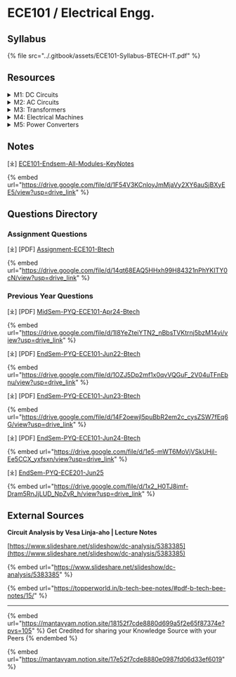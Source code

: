 # ECE101 / Electrical Engg.

## Syllabus

{% file src="../.gitbook/assets/ECE101-Syllabus-BTECH-IT.pdf" %}

## Resources

<details>

<summary>M1: DC Circuits</summary>

**Electrical Circuit Elements:**&#x20;

* \[🌐] [Resistors (R)](https://www.tutorialspoint.com/basic-circuit-elements-resistor-inductor-and-capacitor)
* \[🌐] [Inductors (L)](https://www.tutorialspoint.com/basic-circuit-elements-resistor-inductor-and-capacitor)
* \[🌐] [Capacitors (C)](https://www.tutorialspoint.com/basic-circuit-elements-resistor-inductor-and-capacitor)
* \[🌐] [Voltage Divider Rule (VDR)](https://www.electricaltechnology.org/2021/06/voltage-divider-rule.html)
* \[🌐] [Current Divider Rule (CDR)](https://www.electricaltechnology.org/2021/06/current-divider-rule.html)

**Sources:**&#x20;

* \[🌐] [Voltage and current sources ](https://www.tutorialspoint.com/independent-and-dependent-voltage-and-current-sources)

**Fundamental Laws:**&#x20;

* \[🌐] [Kirchhoff’s Current Law (KCL) ](https://www.electronics-tutorials.ws/dccircuits/kirchhoffs-current-law.html)
* \[🌐] [Kirchhoff’s Voltage Law (KVL) ](https://www.electronics-tutorials.ws/dccircuits/kirchhoffs-voltage-law.html)

**Circuit Analysis:**

* \[🌐] [Analysis of simple circuits with DC excitation ](https://youtu.be/e7tPAB3CtIo?si=lBaeTnij_bUZIgb0)
* \[🌐] [Superposition theorem ](https://web.iitd.ac.in/~vivekv/ELL100/L8_VV.pdf)
* \[🌐] [Thevenin’s theorem ](https://www.electricaltechnology.org/2014/01/thevenins-theorem.html)
* \[🌐] [Norton’s theorem ](https://www.electricaltechnology.org/2014/01/norton-theorem.html)

**Time-Domain Analysis:**&#x20;

* \[🌐] [First-order RL and RC circuits](https://ocw.mit.edu/courses/6-071j-introduction-to-electronics-signals-and-measurement-spring-2006/4b6a5fe626d65de20ceb97d8d23f38a4_transient1_rl_rc.pdf)

</details>

<details>

<summary>M2: AC Circuits</summary>

\[🌐] [**Sinusoidal Waveforms:**](https://www.electronics-tutorials.ws/accircuits/sinusoidal-waveform.html)

* \[🌐] [Representation of sinusoidal waveforms](https://www.electronics-tutorials.ws/accircuits/sinusoidal-waveform.html)
* \[🌐] [Peak and RMS values](https://circuitglobe.com/what-is-peak-value-average-value-and-rms-value.html)
* \[🌐] [Phasor representation](https://www.electronics-tutorials.ws/accircuits/phasors.html)

\[🌐] [**Power factor:** Real / Reactive / Apparent ](https://unacademy.com/content/neet-ug/study-material/physics/types-of-power-used-in-ac-circuit/)

\[🌐] [**AC Circuit Analysis:**](https://www.cecmohali.org/public/documents/applied/material/notes/Module%202\(AC%20circuits\).pdf)

* Single-phase AC circuits:
  * R, L, C, RL, RC, and RLC combinations (series and parallel)
* Resonance in AC circuits

\[🌐] [**Three-Phase Circuits:**](https://www.electrical4u.com/three-phase-circuit-star-and-delta-system/)

* \[🌐] [Balanced circuits](https://www.gvpcew.ac.in/Material/EEE/ECA-II%20CHAPTER%201.pdf)
* \[🌐] [**Star to Delta & Delta to Star Conversion. Y-Δ Transformation**](https://www.electricaltechnology.org/2020/08/star-delta-transformation-delta-to-star-conversion.html)
* \[🌐] [Voltage and current relations in star and delta connections](https://www.tutorialspoint.com/voltage-and-currents-in-star-and-delta-connected-systems)

</details>

<details>

<summary>M3: Transformers</summary>

**Magnetic Materials:**

* \[🌐] [B-H characteristics ](https://jcboseust.ac.in/assets/electrical/images/notes/bee3_magnetic_materials.pdf)
* \[🌐] [Magnetic Materials](https://ocw.mit.edu/courses/6-007-electromagnetic-energy-from-motors-to-lasers-spring-2011/6f69bf2c5e5f71fca37cc0f2c2637cbe_MIT6_007S11_lec10.pdf)

\[🌐] [**Transformer:**](https://app.gitbook.com/o/NkGE0lRg45bL5oWcCqAZ/s/wyr7XkhiJoMd59jgwesC/)&#x20;

* \[🌐] [Ideal and practical transformers:](https://www.scribd.com/document/434432671/ideal-and-practical-transformer-docx)
* \[🌐] [Equivalent circuit](https://www.electricaleasy.com/2014/04/equivalent-circuit-of-transformer.html)
* \[🌐] [Transformer losses](https://www.tutorialspoint.com/electrical_machines/electrical_machines_losses_in_transformer.htm)
* \[🌐] [Regulation and efficiency](https://www.javatpoint.com/regulation-and-efficiency-of-transformer)

**Special Types of Transformers:**

* \[🌐] [Auto-transformer](https://jcboseust.ac.in/assets/electrical/images/notes/bee_auto_transformer.pdf)
* \[🌐] [3-phase transformer connections](https://jcboseust.ac.in/assets/electrical/images/notes/bee_auto_transformer.pdf)

</details>

<details>

<summary>M4: Electrical Machines</summary>

\[🌐] [**Single-Phase Induction Motor:** Construction + Working principle](https://www.geeksforgeeks.org/single-phase-induction-motor/)

\[🌐] [**DC Motor:**](https://jcboseust.ac.in/assets/electrical/images/notes/bee_unit4_lecture4.pdf)

* Torque-speed characteristic
* \[🌐] [Speed control of separately excited DC motor](https://www.scribd.com/document/400823452/Speed-Control-of-Dc-Separately-Excited-Motor)

\[🌐] [**Synchronous Generator:** Construction + Working principle](https://assets.cgc.ac.in/appFiles/MarwadiWebAPI/EContent/EContent_3_2024_11_13_10_03_45_SynchronousGeneratorDCGeneratorpdf__2024_07_12_15_29_21.pdf)

</details>

<details>

<summary>M5: Power Converters</summary>

\[🌐] [**DC-DC Converters:** ](https://vikramuniv.ac.in/files/wp-content/uploads/BE_6th_sem__PE_Garima_solanki.pdf)

* Buck converter&#x20;
* Boost converter&#x20;
* Duty ratio control&#x20;

\[🌐] [**DC-AC Converters:**](https://www.idc-online.com/technical_references/pdfs/electrical_engineering/Introduction_to_Voltage_Source_Inverters.pdf)

* \[🌐] [**Voltage Source Inverters:** ](https://www.idc-online.com/technical_references/pdfs/electrical_engineering/Introduction_to_Voltage_Source_Inverters.pdf)
  * Single-phase voltage source inverters&#x20;
  * Three-phase voltage source inverters&#x20;
  * \[🌐] [Sinusoidal modulation](https://www.scribd.com/document/505096270/spwm)

</details>

## Notes

\[⤓] [ECE101-Endsem-All-Modules-KeyNotes](https://drive.google.com/file/d/1F54V3KCnloyJmMjaVy2XY6auSjBXyEE5/view?usp=drive_link)

{% embed url="https://drive.google.com/file/d/1F54V3KCnloyJmMjaVy2XY6auSjBXyEE5/view?usp=drive_link" %}

## Questions Directory

### Assignment Questions

\[⤓] \[PDF] [Assignment-ECE101-Btech](https://drive.google.com/file/d/14qt68EAQ5HHxh99H84321nPhYKITY0cN/view?usp=drive_link)

{% embed url="https://drive.google.com/file/d/14qt68EAQ5HHxh99H84321nPhYKITY0cN/view?usp=drive_link" %}

### Previous Year Questions

\[⤓] \[PDF] [MidSem-PYQ-ECE101-Apr24-Btech](https://drive.google.com/file/d/1I8YeZteiYTN2_nBbsTVKtrnj5bzM14yi/view?usp=drive_link)

{% embed url="https://drive.google.com/file/d/1I8YeZteiYTN2_nBbsTVKtrnj5bzM14yi/view?usp=drive_link" %}

\[⤓] \[PDF] [EndSem-PYQ-ECE101-Jun22-Btech](https://drive.google.com/file/d/1OZJ5Dp2mf1x0qvVQGuF_2V04uTFnEbnu/view?usp=drive_link)

{% embed url="https://drive.google.com/file/d/1OZJ5Dp2mf1x0qvVQGuF_2V04uTFnEbnu/view?usp=drive_link" %}

\[⤓] \[PDF] [EndSem-PYQ-ECE101-Jun23-Btech](https://drive.google.com/file/d/14F2oewjl5puBbR2em2c_cysZSW7fEq6G/view?usp=drive_link)

{% embed url="https://drive.google.com/file/d/14F2oewjl5puBbR2em2c_cysZSW7fEq6G/view?usp=drive_link" %}

\[⤓] \[PDF] [EndSem-PYQ-ECE101-Jun24-Btech](https://drive.google.com/file/d/1e5-mWT6MoVjVSkUHjl-Ee5CCX_yxfsxn/view?usp=drive_link)

{% embed url="https://drive.google.com/file/d/1e5-mWT6MoVjVSkUHjl-Ee5CCX_yxfsxn/view?usp=drive_link" %}

\[⤓] [EndSem-PYQ-ECE201-Jun25](https://drive.google.com/file/d/1x2_H0TJ8imf-Dram5RnJjLUD_NpZvR_h/view?usp=drive_link)

{% embed url="https://drive.google.com/file/d/1x2_H0TJ8imf-Dram5RnJjLUD_NpZvR_h/view?usp=drive_link" %}

## External Sources

**Circuit Analysis by Vesa Linja-aho | Lecture Notes**

[https://www.slideshare.net/slideshow/dc-analysis/5383385](https://www.slideshare.net/slideshow/dc-analysis/5383385)

{% embed url="https://www.slideshare.net/slideshow/dc-analysis/5383385" %}

{% embed url="https://topperworld.in/b-tech-bee-notes/#pdf-b-tech-bee-notes/15/" %}

***

{% embed url="https://mantavyam.notion.site/18152f7cde8880d699a5f2e65f87374e?pvs=105" %}
Get Credited for sharing your Knowledge Source with your Peers
{% endembed %}

{% embed url="https://mantavyam.notion.site/17e52f7cde8880e0987fd06d33ef6019" %}
